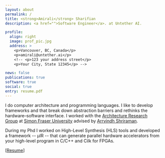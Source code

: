 ```yaml
---
layout: about
permalink: /
title: <strong>Amirali</strong> Sharifian
description: <a href="">Software Engineer</a>. at Untether AI.

profile:
  align: right
  image: prof_pic.jpg
  address: >
    <p>Vancouver, BC, Canada</p>
    <p>amirali@untether.ai</p>
    <!-- <p>123 your address street</p>
    <p>Your City, State 12345</p> -->

news: false
publications: true
software: true
social: true
entry: resume.pdf
---
```



I do computer architecture and programming languages. I like to develop frameworks and that break down abstraction barriers and rethinks the hardware–software interface. I worked with the [Architecture Research Group](http://banyanlab.cs.sfu.ca/) at [Simon Fraser University](https://www.sfu.ca/computing.html) advised by [Arrvindh Shriraman](https://www.cs.sfu.ca/~ashriram/).

During my Phd I worked on High-Level Synthesis (HLS) tools and developed a framework -- µIR -- that can generate parallel hardware accelerators from your high-level program in C/C++ and Cilk for FPGAs. 


<!-- [[Resume](/assets/pdf/resume.pdf)] -->
[<a href="{{ page.entry | prepend: '/assets/pdf/' | prepend: site.baseurl | prepend: site.url }}" target="_blank">Resume</a>]
